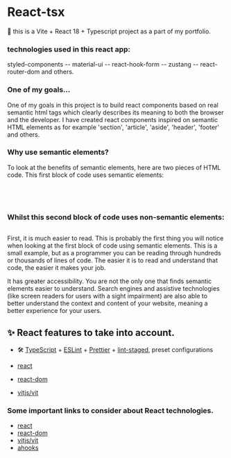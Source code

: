 # React-tsx

🚀 this is a Vite + React 18 + Typescript project as a part of my portfolio.

### technologies used in this react app:

styled-components -- material-ui -- react-hook-form -- zustang -- react-router-dom and others.

### One of my goals...
One of my goals in this project is to build react components based on real semantic html tags
which clearly describes its meaning to both the browser and the developer.
I have created react components inspired on semantic HTML elements as for example 'section',
'article', 'aside', 'header', 'footer' and others.

### Why use semantic elements?
To look at the benefits of semantic elements, here are two pieces of HTML code. This first block of code uses semantic elements:

<header></header>
<section>
	<article>
		<figure>
			<img>
			<figcaption></figcaption>
		</figure>
	</article>
</section>
<footer></footer>

### Whilst this second block of code uses non-semantic elements:

<div id="header"></div>
<div class="section">
	<div class="article">
		<div class="figure">
			<img>
			<div class="figcaption"></div>
		</div>
	</div>
</div>
<div id="footer"></div>

First, it is much easier to read. This is probably the first thing you will notice when looking at the first block of code using semantic elements. This is a small example, but as a programmer you can be reading through hundreds or thousands of lines of code. The easier it is to read and understand that code, the easier it makes your job.

It has greater accessibility. You are not the only one that finds semantic elements easier to understand. Search engines and assistive technologies (like screen readers for users with a sight impairment) are also able to better understand the context and content of your website, meaning a better experience for your users.



## ✨ React features to take into account.

- 🛠 [TypeScript](https://github.com/microsoft/TypeScript) + [ESLint](https://github.com/eslint/eslint) + [Prettier](https://github.com/prettier/prettier) + [lint-staged](https://github.com/okonet/lint-staged), preset configurations

- [react](https://github.com/facebook/react)
- [react-dom](https://github.com/facebook/react/blob/main/packages/react-dom/README.md)
- [vitjs/vit](https://github.com/vitjs/vit)

### Some important links to consider about React technologies.

- [react](https://github.com/facebook/react)
- [react-dom](https://github.com/facebook/react/blob/main/packages/react-dom/README.md)
- [vitjs/vit](https://github.com/vitjs/vit)
- [ahooks](https://ahooks.js.org/hooks)
